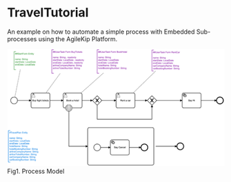 # TravelTutorial

An example on how to automate a simple process with Embedded Sub-processes using the AgileKip Platform.

![Model](/MODELS/travel-SUB/travel_SUB.png)
Fig1. Process Model
